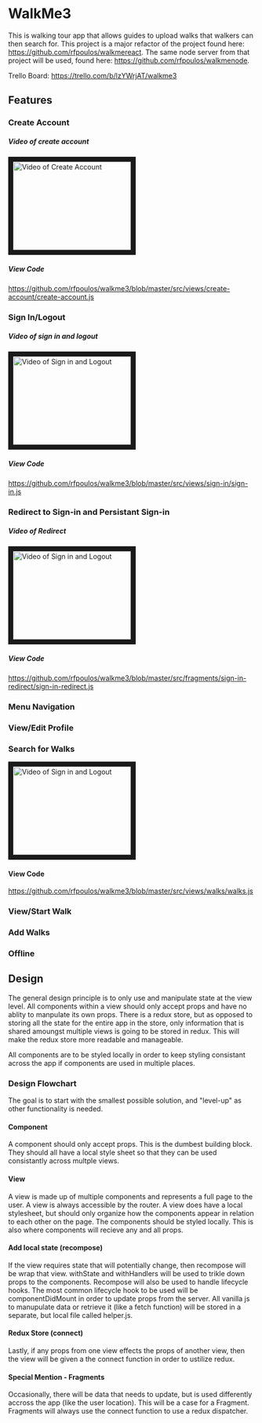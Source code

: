 # WalkMe3
This is walking tour app that allows guides to upload walks that walkers can then search for.  This project is a major refactor of the project found here: https://github.com/rfpoulos/walkmereact.  The same node server from that project will be used, found here: https://github.com/rfpoulos/walkmenode.

Trello Board: https://trello.com/b/lzYWrjAT/walkme3
## Features
### Create Account
##### Video of create account
<a href="http://www.youtube.com/watch?feature=player_embedded&v=YglOIbIk_II
" target="_blank"><img src="http://img.youtube.com/vi/YglOIbIk_II/0.jpg" 
alt="Video of Create Account" width="240" height="180" border="10" /></a>
##### View Code
https://github.com/rfpoulos/walkme3/blob/master/src/views/create-account/create-account.js
### Sign In/Logout
##### Video of sign in and logout
<a href="http://www.youtube.com/watch?feature=player_embedded&v=T4eL4MyTGp0
" target="_blank"><img src="http://img.youtube.com/vi/T4eL4MyTGp0/0.jpg" 
alt="Video of Sign in and Logout" width="240" height="180" border="10" /></a>
##### View Code
https://github.com/rfpoulos/walkme3/blob/master/src/views/sign-in/sign-in.js
### Redirect to Sign-in and Persistant Sign-in
##### Video of Redirect
<a href="http://www.youtube.com/watch?feature=player_embedded&v=AKYyk7SnaHI
" target="_blank"><img src="http://img.youtube.com/vi/AKYyk7SnaHI/0.jpg" 
alt="Video of Sign in and Logout" width="240" height="180" border="10" /></a>
##### View Code
https://github.com/rfpoulos/walkme3/blob/master/src/fragments/sign-in-redirect/sign-in-redirect.js
### Menu Navigation
### View/Edit Profile
### Search for Walks
<a href="http://www.youtube.com/watch?feature=player_embedded&v=MbvZAwwe23g
" target="_blank"><img src="http://img.youtube.com/vi/MbvZAwwe23g/0.jpg" 
alt="Video of Sign in and Logout" width="240" height="180" border="10" /></a>
#### View Code
https://github.com/rfpoulos/walkme3/blob/master/src/views/walks/walks.js
### View/Start Walk
### Add Walks
### Offline
## Design 
The general design principle is to only use and manipulate state at the view level. All components within a view should only accept props and have no ablity to manpulate its own props.  There is a redux store, but as opposed to storing all the state for the entire app in the store, only information that is shared amoungst multiple views is going to be stored in redux. This will make the redux store more readable and manageable.

All components are to be styled locally in order to keep styling consistant across the app if components are used in multiple places.

### Design Flowchart

The goal is to start with the smallest possible solution, and "level-up" as other functionality is needed.

#### Component
A component should only accept props.  This is the dumbest building block.  They should all have a local style sheet so that they can be used consistantly across multple views.
#### View
A view is made up of multiple components and represents a full page to the user.  A view is always accessible by the router.  A view does have a local stylesheet, but should only organize how the components appear in relation to each other on the page. The components should be styled locally.  This is also where components will recieve any and all props.
#### Add local state (recompose)
If the view requires state that will potentially change, then recompose will be wrap that view.  withState and withHandlers will be used to trikle down props to the components.  Recompose will also be used to handle lifecycle hooks.  The most common lifecycle hook to be used will be componentDidMount in order to update props from the server.  All vanilla js to manupulate data or retrieve it (like a fetch function) will be stored in a separate, but local file called helper.js.
#### Redux Store (connect)
Lastly, if any props from one view effects the props of another view, then the view will be given a the connect function in order to ustilize redux.

#### Special Mention - Fragments
Occasionally, there will be data that needs to update, but is used differently accross the app (like the user location).  This will be a case for a Fragment.  Fragments will always use the connect function to use a redux dispatcher.
